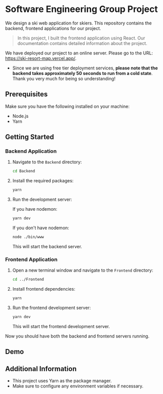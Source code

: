 # Software Engineering Group Project

We design a ski web application for skiers. This repository contains the backend, frontend applications for our project.

> In this project, I built the frontend application using React. Our documentation contains detailed information about the project.

We have deployed our project to an online server. Please go to the URL: https://ski-resort-map.vercel.app/.

- Since we are using free tier deployment services, **please note that the backend
takes approximately 50 seconds to run from a cold state**. Thank you very
much for being so understanding!

## Prerequisites

Make sure you have the following installed on your machine:

- Node.js
- Yarn

## Getting Started

### Backend Application

1. Navigate to the `Backend` directory:

    ```bash
    cd Backend
    ```

2. Install the required packages:

    ```bash
    yarn
    ```

3. Run the development server:

    If you have nodemon:

    ```bash
    yarn dev
    ```

    If you don't have nodemon:

    ```bash
    node ./bin/www
    ```

    This will start the backend server.
### Frontend Application

1. Open a new terminal window and navigate to the `Frontend` directory:

    ```bash
    cd ../Frontend
    ```

2. Install frontend dependencies:

    ```bash
    yarn
    ```

3. Run the frontend development server:

    ```bash
    yarn dev
    ```

    This will start the frontend development server.

Now you should have both the backend and frontend servers running.

## Demo



## Additional Information

- This project uses Yarn as the package manager.
- Make sure to configure any environment variables if necessary.

